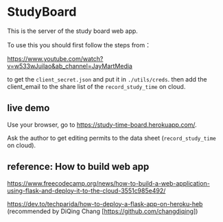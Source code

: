 # StudyBoard

This is the server of the study board web app.

To use this you should first follow the steps from：

https://www.youtube.com/watch?v=w533wJuilao&ab_channel=JayMartMedia

to get the `client_secret.json` and put it in `./utils/creds`. 
then add the client_email to the share list of the `record_study_time` on cloud.


## live demo

Use your browser, go to https://study-time-board.herokuapp.com/.

Ask the author to get editing permits to the data sheet (`record_study_time` on cloud).


## reference: How to build web app
https://www.freecodecamp.org/news/how-to-build-a-web-application-using-flask-and-deploy-it-to-the-cloud-3551c985e492/

https://dev.to/techparida/how-to-deploy-a-flask-app-on-heroku-heb (recommended by DiQing Chang [https://github.com/changdiqing])
